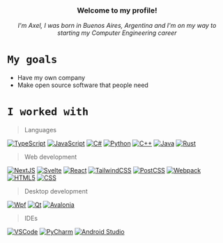 <div align="center">
  <h3>Welcome to my profile!</h3>
  <i>I'm Axel, I was born in Buenos Aires, Argentina and I'm on my way to starting my Computer Engineering career</i>
</div>

# `My goals`

* Have my own company
* Make open source software that people need

# `I worked with`

> Languages

[![TypeScript](https://img.shields.io/badge/TypeScript-007ACC?style=for-the-badge&logo=typescript&logoColor=white)](https://typescriptlang.org)
[![JavaScript](https://img.shields.io/badge/JavaScript-323330?style=for-the-badge&logo=javascript&logoColor=F7DF1E)](https://developer.mozilla.org/en-US/docs/Web/JavaScript)
[![C#](https://img.shields.io/badge/C%23-239120?style=for-the-badge&logo=csharp&logoColor=white)](https://isocpp.org)
[![Python](https://img.shields.io/badge/Python-FFD43B?style=for-the-badge&logo=python&logoColor=blue)](https://www.python.org)
[![C++](https://img.shields.io/badge/C%2B%2B-00599C?style=for-the-badge&logo=c%2B%2B&logoColor=white)](https://isocpp.org)
[![Java](https://img.shields.io/badge/Java-000000?style=for-the-badge&logoColor=white)](https://jdk.java.net/)
[![Rust](https://img.shields.io/badge/Rust-black?style=for-the-badge&logo=rust&logoColor=E57324)](https://rustlang.org)

> Web development

[![NextJS](https://img.shields.io/badge/next%20js-000000?style=for-the-badge&logo=nextdotjs&logoColor=white)](https://nextjs.org)
[![Svelte](https://img.shields.io/badge/Svelte-4A4A55?style=for-the-badge&logo=svelte&logoColor=FF3E00)](https://svelte.dev)
[![React](https://img.shields.io/badge/React-20232A?style=for-the-badge&logo=react&logoColor=61DAFB)](https://react.dev)
[![TailwindCSS](https://img.shields.io/badge/Tailwind_CSS-38B2AC?style=for-the-badge&logo=tailwind-css&logoColor=white)](https://tailwindcss.com)
[![PostCSS](https://img.shields.io/badge/postcss-DD3A0A?style=for-the-badge&logo=postcss&logoColor=white)](https://postcss.org)
[![Webpack](https://img.shields.io/badge/Webpack-8DD6F9?style=for-the-badge&logo=Webpack&logoColor=black)](https://webpack.js.org)
[![HTML5](https://img.shields.io/badge/HTML5-E34F26?style=for-the-badge&logo=html5&logoColor=white)](https://developer.mozilla.org/en-US/docs/Web/HTML)
[![CSS](https://img.shields.io/badge/CSS3-1572B6?style=for-the-badge&logo=css3&logoColor=white)](https://developer.mozilla.org/en-US/docs/Web/CSS)

> Desktop development

[![Wpf](https://img.shields.io/badge/Wpf-000000?style=for-the-badge&logoColor=white)](https://learn.microsoft.com/en-us/dotnet/desktop/wpf)
[![Qt](https://img.shields.io/badge/Qt-41CD52?style=for-the-badge&logo=qt&logoColor=white)](https://www.qt.io)
[![Avalonia](https://img.shields.io/badge/Avalonia-693381?style=for-the-badge&logoColor=white)](https://www.qt.io)

> IDEs

[![VSCode](https://img.shields.io/badge/VSCode-0078D4?style=for-the-badge&logo=vscode&logoColor=white)](https://code.visualstudio.com)
[![PyCharm](https://img.shields.io/badge/PyCharm-000000.svg?&style=for-the-badge&logo=PyCharm&logoColor=white)](https://www.jetbrains.com/pycharm)
[![Android Studio](https://img.shields.io/badge/Android_Studio-3DDC84?style=for-the-badge&logo=android-studio&logoColor=white)](https://developer.android.com/studio)
